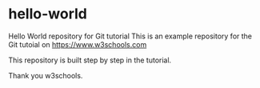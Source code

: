 # hello-world
Hello World repository for Git tutorial
This is an example repository for the Git tutoial on https://www.w3schools.com

This repository is built step by step in the tutorial.

Thank you w3schools.
